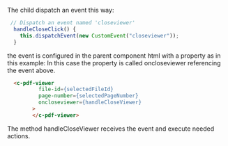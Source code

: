 The child dispatch an event this way:

```js
 // Dispatch an event named 'closeviewer'
  handleCloseClick() {
    this.dispatchEvent(new CustomEvent("closeviewer"));
  }

```

the event is configured in the parent component html with a property as in this example:
In this case the property is called oncloseviewer referencing the event above.

```html
  <c-pdf-viewer
          file-id={selectedFileId}
          page-number={selectedPageNumber}
          oncloseviewer={handleCloseViewer}
        >
        </c-pdf-viewer>
```

The method handleCloseViewer receives the event and execute needed actions.
